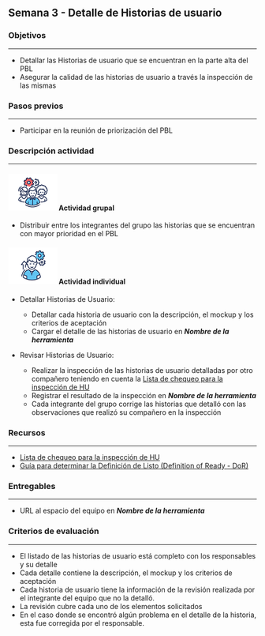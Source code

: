 
## Semana 3 - Detalle de Historias de usuario

### Objetivos

---
* Detallar las Historias de usuario que se encuentran en la parte alta del PBL 
* Asegurar la calidad de las historias de usuario a través la inspección de las mismas

### Pasos previos

---
* Participar en la reunión de priorización del PBL

### Descripción actividad

---

#### ![](./../../assets/images/grupo.png) Actividad grupal

* Distribuir entre los integrantes del grupo las historias que se encuentran con mayor prioridad en el PBL


#### ![](./../../assets/images/individuo.png) Actividad individual

* Detallar Historias de Usuario:
  * Detallar cada historia de usuario con la descripción, el mockup y los criterios de aceptación
  * Cargar el detalle de las historias de usuario en **_Nombre de la herramienta_**

* Revisar Historias de Usuario:
  * Realizar la inspección de las historias de usuario detalladas por otro compañero teniendo en cuenta la [Lista de chequeo para la inspección de HU](https://ticsw.github.io/mt1_practicas_guias_proyecto/semanas/semana3/MT1PEA-GuiaInspeccionHU.pdf)
  * Registrar el resultado de la inspección en **_Nombre de la herramienta_**
  * Cada integrante del grupo corrige las historias que detalló con las observaciones que realizó su compañero en la inspección


### Recursos 

---
* [Lista de chequeo para la inspección de HU](https://ticsw.github.io/mt1_practicas_guias_proyecto/semanas/semana3/MT1PEA-GuiaInspeccionHU.pdf)
* [Guía para determinar la Definición de Listo (Definition of Ready - DoR)](https://avargas20.github.io/MISW-Procesos/semanas/semana3/s3_DoR)


### Entregables

---
* URL al espacio del equipo en **_Nombre de la herramienta_**

### Criterios de evaluación

---
* El listado de las historias de usuario está completo con los responsables y su detalle
* Cada detalle contiene la descripción, el mockup y los criterios de aceptación
* Cada historia de usuario tiene la información de la revisión realizada por el integrante del equipo que no la detalló.
* La revisión cubre cada uno de los elementos solicitados
* En el caso donde se encontró algún problema en el detalle de la historia, esta fue corregida por el responsable.
 
